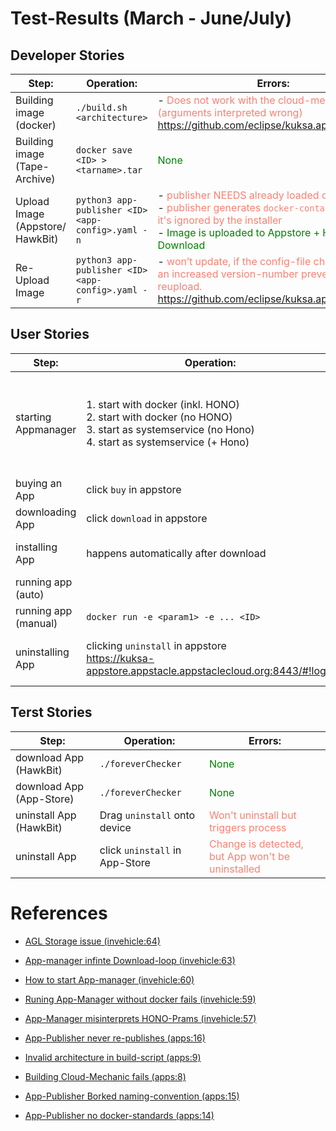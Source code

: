 # Test-Results (March - June/July)

## Developer Stories
| Step:                            | Operation:                                       | Errors:                                                                                                                                                                                                                                                                                                 |
|----------------------------------|--------------------------------------------------|---------------------------------------------------------------------------------------------------------------------------------------------------------------------------------------------------------------------------------------------------------------------------------------------------------|
| Building image (docker)          | `./build.sh <architecture>`                        | - <span style="color:salmon">Does not work with the cloud-mechanic (arguments interpreted wrong)</span> <br>https://github.com/eclipse/kuksa.apps/issues/8                                                                                                                                                 |
| Building image (Tape-Archive)    | `docker save <ID> > <tarname>.tar`                 | <span style="color:green">None</span>                                                                                                                                                                                                                                                                   |
| Upload Image (Appstore/ HawkBit) | `python3 app-publisher <ID> <app-config>.yaml -n`  | - <span style="color:salmon">publisher NEEDS already loaded docker image</span><br>  - <span style="color:salmon">publisher generates `docker-container.json` but it's ignored by the installer</span> <br> - <span style="color:green">Image is uploaded to Appstore + Hawkbit for Download</span><br> |
| Re-Upload Image                  | `python3 app-publisher <ID>  <app-config>.yaml -r` | - <span style="color:salmon">won’t update, if the config-file changed. Even an increased version-number prevents the reupload.</span> <br>https://github.com/eclipse/kuksa.apps/issues/16                                                                                                                  |                                                                  |

## User Stories

| Step:                | Operation:                                                                                        | Errors:                                                                                                                                                                                                                                                                                                                                                                                                             |
|----------------------|---------------------------------------------------------------------------------------------------|---------------------------------------------------------------------------------------------------------------------------------------------------------------------------------------------------------------------------------------------------------------------------------------------------------------------------------------------------------------------------------------------------------------------|
| starting Appmanager  | 1. start with docker (inkl. HONO) <br> 2. start with docker (no HONO) <br> 3. start as systemservice (no Hono)<br> 4. start as systemservice (+ Hono)          | 1. <span style="color:salmon">HONO-parameters are misinterpreted, which bricks the App-Manager</span> <br>https://github.com/eclipse/kuksa.invehicle/issues/57 <br> 2. <span style="color:green">None</span> <br>  3. <span style="color:green">None</span> <span style="color:salmon"><br>https://github.com/eclipse/kuksa.invehicle/issues/9</span> <br>combined issue:<br> https://github.com/eclipse/kuksa.invehicle/issues/60  |
| buying an App        | click `buy` in appstore                                                                           |                                                                                                                                                                                                                                                                                                                                                                                                                     |
| downloading App      | click `download` in appstore                                                                      |                                                                                                                                                                                                                                                                                                                                                                                                                     |
| installing App       | happens automatically after download                                                              | <span style="color:salmon">`.tar` is downloaded, but not automatically loaded/installed</span>  <br>  Pratheek/Sebastian : newer version uses .tar.bz2                                                                                                                                                                                                                                                                                                                   |
| running app (auto)   |                                                                                                   | <span style="color:salmon">despite an existing `docker-container.json`  the app wont be executed after downloading it </span>                                                                                                                                                                                                                                                                                       |
| running app (manual) |       `docker run -e <param1> -e ... <ID>`                                                                                            | <span style="color:green">None</span>                                                                                                                                                                                                                                                                                                                                                                               |
| uninstalling App     | clicking `uninstall` in appstore <br> https://kuksa-appstore.appstacle.appstaclecloud.org:8443/#!login | <span style="color:salmon">Won't be uninstalled from device. Change is detected, but nothing will change on the device. References to installed apps (online and offline) won't be changed/deleted                                                                                                                                                                                                                     |

## Terst Stories

| Step:                    | Operation:                     | Errors:                                          |
|--------------------------|--------------------------------|--------------------------------------------------|
| download App (HawkBit)   | `./foreverChecker`             | <span style="color:green">None</span>                                             |
| download App (App-Store) | `./foreverChecker`             | <span style="color:green">None                                       </span>                                             |      |
| uninstall App (HawkBit)  | Drag `uninstall` onto device   | <span style="color:salmon">Won't uninstall but triggers process</span>                                             |             |
| uninstall App            | click `uninstall` in App-Store | <span style="color:salmon">Change is detected, but App won't be uninstalled</span>                                             | |

# References
- [AGL Storage issue (invehicle:64)](https://github.com/eclipse/kuksa.invehicle/issues/64)
- [App-manager infinte Download-loop (invehicle:63)](https://github.com/eclipse/kuksa.invehicle/issues/63)
- [How to start App-manager (invehicle:60)](https://github.com/eclipse/kuksa.invehicle/issues/60)
- [Runing App-Manager without  docker fails (invehicle:59)](https://github.com/eclipse/kuksa.invehicle/issues/59)
- [App-Manager misinterprets HONO-Prams (invehicle:57)](https://github.com/eclipse/kuksa.invehicle/issues/57)


- [App-Publisher never re-publishes (apps:16)](https://github.com/eclipse/kuksa.apps/issues/16)
- [Invalid architecture in build-script (apps:9)](https://github.com/eclipse/kuksa.apps/issues/9)
- [Building Cloud-Mechanic fails (apps:8)](https://github.com/eclipse/kuksa.apps/issues/8)

- [App-Publisher Borked naming-convention (apps:15)](https://github.com/eclipse/kuksa.apps/issues/15)
- [App-Publisher no docker-standards (apps:14)](https://github.com/eclipse/kuksa.apps/issues/14)

